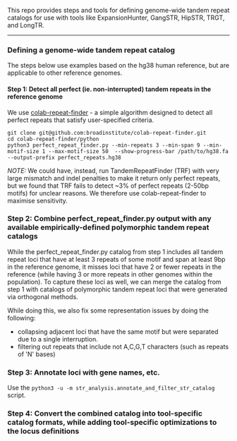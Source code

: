 This repo provides steps and tools for defining genome-wide tandem repeat catalogs for use with tools like ExpansionHunter, GangSTR, HipSTR, TRGT, and LongTR. 

---
### Defining a genome-wide tandem repeat catalog

The steps below use examples based on the hg38 human reference, but are applicable to other reference genomes. 

#### Step 1: Detect all perfect (ie. non-interrupted) tandem repeats in the reference genome

We use [colab-repeat-finder](https://github.com/broadinstitute/colab-repeat-finder) - a simple algorithm designed to detect all perfect repeats that satisfy user-specified criteria. 

```
git clone git@github.com:broadinstitute/colab-repeat-finder.git
cd colab-repeat-finder/python
python3 perfect_repeat_finder.py --min-repeats 3 --min-span 9 --min-motif-size 1 --max-motif-size 50  --show-progress-bar /path/to/hg38.fa   --output-prefix perfect_repeats.hg38
```

*NOTE:* We could have, instead, run TandemRepeatFinder (TRF) with very large mismatch and indel penalties to make it return only perfect repeats, but we found that TRF fails to detect ~3% of perfect repeats (2-50bp motifs) for unclear reasons. We therefore use colab-repeat-finder to maximise sensitivity. 


### Step 2: Combine perfect_repeat_finder.py output with any available empirically-defined polymorphic tandem repeat catalogs

While the perfect_repeat_finder.py catalog from step 1 includes all tandem repeat loci that have at least 3 repeats of some motif and span at least 9bp in the reference genome, it misses loci that have 2 or fewer repeats in the reference (while having 3 or more repeats in other genomes within the population). To capture these loci as well, we can merge the catalog from step 1 with catalogs of polymorphic tandem repeat loci that were generated via 
orthogonal methods. 


While doing this, we also fix some representation issues by doing the following:
- collapsing adjacent loci that have the same motif but were separated due to a single interruption.
- filtering out repeats that include not A,C,G,T characters (such as repeats of 'N' bases)


### Step 3: Annotate loci with gene names, etc.

Use the `python3 -u -m str_analysis.annotate_and_filter_str_catalog` script.

### Step 4: Convert the combined catalog into tool-specific catalog formats, while adding tool-specific optimizations to the locus definitions 
